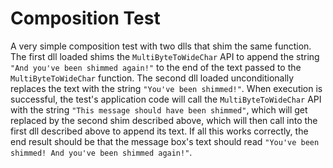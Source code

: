# Composition Test
A very simple composition test with two dlls that shim the same function. The first dll loaded shims the `MultiByteToWideChar` API to append the string `"And you've been shimmed again!"` to the end of the text passed to the `MultiByteToWideChar` function. The second dll loaded unconditionally replaces the text with the string `"You've been shimmed!"`. When execution is successful, the test's application code will call the `MultiByteToWideChar` API with the string `"This message should have been shimmed"`, which will get replaced by the second shim described above, which will then call into the first dll described above to append its text. If all this works correctly, the end result should be that the message box's text should read `"You've been shimmed! And you've been shimmed again!"`.
